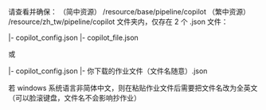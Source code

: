 请查看并确保：
（简中资源） /resource/base/pipeline/copilot
（繁中资源） /resource/zh_tw/pipeline/copilot
文件夹内，仅存在 2 个 .json 文件：

|- copilot_config.json
|- copilot_file.json

或

|- copilot_config.json
|- 你下载的作业文件（文件名随意）.json

若 windows 系统语言非简体中文，则在粘贴作业文件后需要把文件名改为全英文（可以脸滚键盘，文件名不会影响抄作业）
